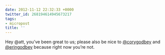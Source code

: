 ```yaml
---
date: 2012-11-12 22:32:33 +0000
twitter_id: 268194614945673217
tags:
- micropost
title: ''
---
```


Hey @att, you’ve been great to us; please also be nice to [@corygodbey](https://twitter.com/corygodbey) and [@eringodbey](https://twitter.com/eringodbey) because right now you’re not.
